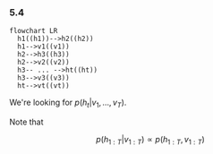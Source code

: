 
### 5.4

```mermaid
flowchart LR
  h1((h1))-->h2((h2))
  h1-->v1((v1))
  h2-->h3((h3))
  h2-->v2((v2))
  h3-- ... -->ht((ht))
  h3-->v3((v3))
  ht-->vt((vt))
```

We're looking for $p(h_t|v_1, \ldots, v_T)$.

Note that

$$
p(h_{1:T}|v_{1:T}) \propto p(h_{1:T},v_{1:T})
$$


